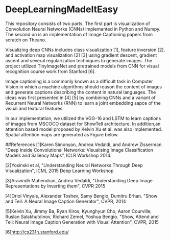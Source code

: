 # DeepLearningMadeItEasy
This repository consists of two parts. The first part is visualization of Convolution Neural Networks (CNNs) implemented in Python and Numpy. 
The second on is an implementation of Image Captioning papers from scratch on Theano.

Visualizing deep CNNs includes class visualization [1], feature inversion [2], and activation map visualization [2] [3] using gradient descent, gradient ascent and several regularization techniques
to generate images. The project utilized TinyImageNet and pretrained models from CNN for visual recognition course work from Stanford [6].

Image captioning is a commonly known as a difficult task in Computer Vision in which a machine algorithms should reason the content 
of images and generate captions describing the content in natural languages. The ideas was first presented in [4] [5] by combining 
CNNs and a variant of Recurrent Neural Networks (RNN) to learn a joint embedding sapce of the visual 
and textural features. 

In our implementation, we utilized the VGG-16 and LSTM to learn captions of images from MSCOCO dataset for ShowTell architecture. 
In addition,an attention based model proposed by Kelvin Xu et al. was also implemented. Spatial attention maps are generated as Figure below.

##References
[1]Karen Simonyan, Andrea Vedaldi, and Andrew Zisserman. "Deep Inside Convolutional Networks: Visualising Image Classification Models and Saliency Maps", ICLR Workshop 2014.

[2]Yosinski et al, "Understanding Neural Networks Through Deep Visualization", ICML 2015 Deep Learning Workshop

[3]Aravindh Mahendran, Andrea Vedaldi, "Understanding Deep Image Representations by Inverting them", CVPR 2015

[4]Oriol Vinyals, Alexander Toshev, Samy Bengio, Dumitru Erhan. "Show and Tell: A Neural Image Caption Generator", CVPR, 2014

[5]Kelvin Xu, Jimmy Ba, Ryan Kiros, Kyunghyun Cho, Aaron Courville, Ruslan Salakhutdinov, Richard Zemel, Yoshua Bengio. 
"Show, Attend and Tell: Neural Image Caption Generation with Visual Attention", CVPR, 2015

[6]http://cs231n.stanford.edu/


